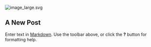 ![image_large.svg]({{site.baseurl}}/ac/globalnav/2.0/en_US/images/ac-globalnav/globalnav/links/support/image_large.svg)
## A New Post

Enter text in [Markdown](http://daringfireball.net/projects/markdown/). Use the toolbar above, or click the **?** button for formatting help.
